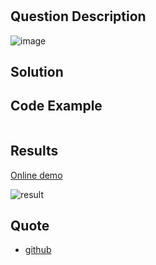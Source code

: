 #

## Question Description

![image](/vtable/faq/xxx.png)

## Solution

## Code Example

```javascript

```

## Results

[Online demo]()

![result](/vtable/faq/xxx.png)

## Quote

- [github](https://github.com/VisActor/VTable)
